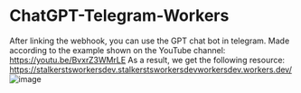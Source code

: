 # ChatGPT-Telegram-Workers
After linking the webhook, you can use the GPT chat bot in telegram.
Made according to the example shown on the YouTube channel: https://youtu.be/BvxrZ3WMrLE
As a result, we get the following resource:
https://stalkerstsworkersdev.stalkerstsworkersdevworkersdev.workers.dev/
![image](https://user-images.githubusercontent.com/36307559/231183155-b61d9130-32e1-45eb-9075-27a0f45c8d9d.png)
